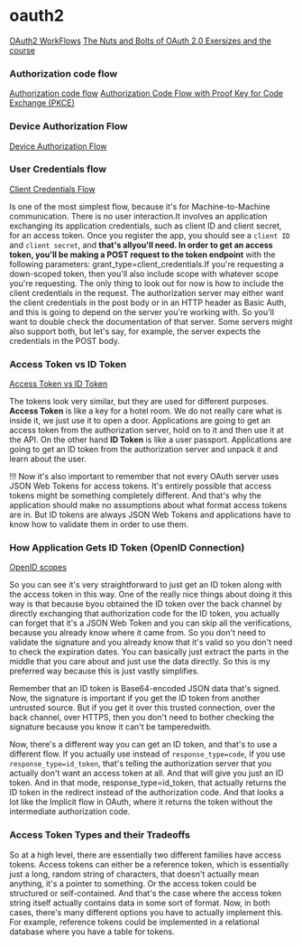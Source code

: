 # oauth2
[OAuth2 WorkFlows](https://auth0.com/docs/get-started/authentication-and-authorization-flow/which-oauth-2-0-flow-should-i-use)
[The Nuts and Bolts of OAuth 2.0 Exersizes and the course](https://oauth.school/)

### Authorization code flow
[Authorization code flow](https://auth0.com/docs/get-started/authentication-and-authorization-flow/authorization-code-flow)
[Authorization Code Flow with Proof Key for Code Exchange (PKCE)](https://auth0.com/docs/get-started/authentication-and-authorization-flow/authorization-code-flow-with-pkce)

### Device Authorization Flow
[Device Authorization Flow](https://auth0.com/docs/get-started/authentication-and-authorization-flow/device-authorization-flow)
### User Credentials flow
[Client Credentials Flow](https://auth0.com/docs/get-started/authentication-and-authorization-flow/client-credentials-flow)

Is one of the most simplest flow, because it's for Machine-to-Machine communication. There is no user interaction.It involves an application exchanging its application credentials, 
such as client ID and client secret, for an access token.
Once you register the app, you should see a `client ID` and `client secret`, and **that's allyou'll need. In order to get an access token, you'll be making a POST request to the token endpoint** 
with the following parameters: grant_type=client_credentials.If you're requesting a down-scoped token, then you'll also include scope with whatever scope you're requesting. The only thing to look 
out for now is how to include the client credentials in the request. The authorization server may either want the client credentials in the post body or in an HTTP header as Basic Auth, and this is
going to depend on the server you're working with. So you'll want to double check the documentation of that server. Some servers might also support both, but let's say, for example, the server expects
the credentials in the POST body.


### Access Token vs ID Token
[Access Token vs ID Token](https://auth0.com/blog/id-token-access-token-what-is-the-difference/)

The tokens look very similar, but they are used for different purposes. 
**Access Token** is like a key for a hotel room. We do not really care what is inside it, we just use it to open a door. Applications are going to get an access token from the authorization server, hold on to it and then use it at the API.
On the other hand **ID Token** is like a user passport. Applications are going to get an ID token from the authorization server and unpack it and learn about the user.

!!! Now it's also important to remember that not every OAuth server uses JSON Web Tokens for access tokens. It's entirely possible that access tokens might be something completely different. 
And that's why the application should make no assumptions about what format access tokens are in. But ID tokens are always JSON Web Tokens and applications have to know how to validate them in order to use them.


### How Application Gets ID Token (OpenID Connection)
[OpenID scopes](https://auth0.com/docs/get-started/apis/scopes/openid-connect-scopes)

So you can see it's very straightforward to just get an ID token along with the access token in this way. One of the really nice things about doing it this way is that because byou obtained the ID token 
over the back channel by directly exchanging that authorization code for the ID token, you actually can forget that it's a JSON Web Token and you can skip all the verifications, because you already 
know where it came from. So you don't need to validate the signature and you already know that it's valid so you don't need to check the expiration dates. You can basically just extract the parts in 
the middle that you care about and just use the data directly. So this is my preferred way because this is just vastly simplifies.

Remember that an ID token is Base64-encoded JSON data that's signed. Now, the signature is important if you get the ID token from another untrusted source.
But if you get it over this trusted connection, over the back channel, over HTTPS, then you don't need to bother checking the signature because you know it can't be tamperedwith. 

Now, there's a different way you can get an ID token, and that's to use a different flow. If you actually use instead of `response_type=code`, if you use `response_type=id_token`, that's telling the authorization server that you actually don't want an access token at all. 
And that will give you just an ID token. And in that mode, response_type=id_token, that actually returns the ID token in the redirect instead of the authorization code.
And that looks a lot like the Implicit flow in OAuth, where it returns the token without the intermediate authorization code.


### Access Token Types and their Tradeoffs
So at a high level, there are essentially two different families have access tokens. Access tokens can either be a reference token, which is essentially just a long, random string of characters, that doesn't actually mean anything, it's a pointer to something.
Or the access token could be structured or self-contained. And that's the case where the access token string itself actually contains data in some sort of format. Now, in both cases, there's many different options you have to actually
implement this. For example, reference tokens could be implemented in a relational database where you have a table for tokens.
